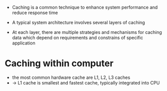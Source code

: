 
* Caching is a common technique to enhance system performance and reduce response time

* A typical system architecture involves several layers of caching
* At each layer, there are multiple strategies and mechanisms for caching data which depend on requirements and constrains of specific application

# Caching within computer  
* the most common hardware cache are L1, L2, L3 caches
* -> L1 cache is smallest and fastest cache, typically integrated into CPU